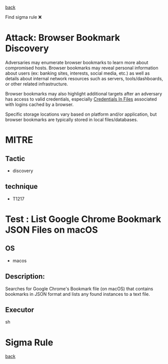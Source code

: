 
[back](../index.md)

Find sigma rule :x: 

# Attack: Browser Bookmark Discovery 

Adversaries may enumerate browser bookmarks to learn more about compromised hosts. Browser bookmarks may reveal personal information about users (ex: banking sites, interests, social media, etc.) as well as details about internal network resources such as servers, tools/dashboards, or other related infrastructure.

Browser bookmarks may also highlight additional targets after an adversary has access to valid credentials, especially [Credentials In Files](https://attack.mitre.org/techniques/T1552/001) associated with logins cached by a browser.

Specific storage locations vary based on platform and/or application, but browser bookmarks are typically stored in local files/databases.

# MITRE
## Tactic
  - discovery


## technique
  - T1217


# Test : List Google Chrome Bookmark JSON Files on macOS
## OS
  - macos


## Description:
Searches for Google Chrome's Bookmark file (on macOS) that contains bookmarks in JSON format and lists any found instances to a text file.


## Executor
sh

# Sigma Rule


[back](../index.md)
